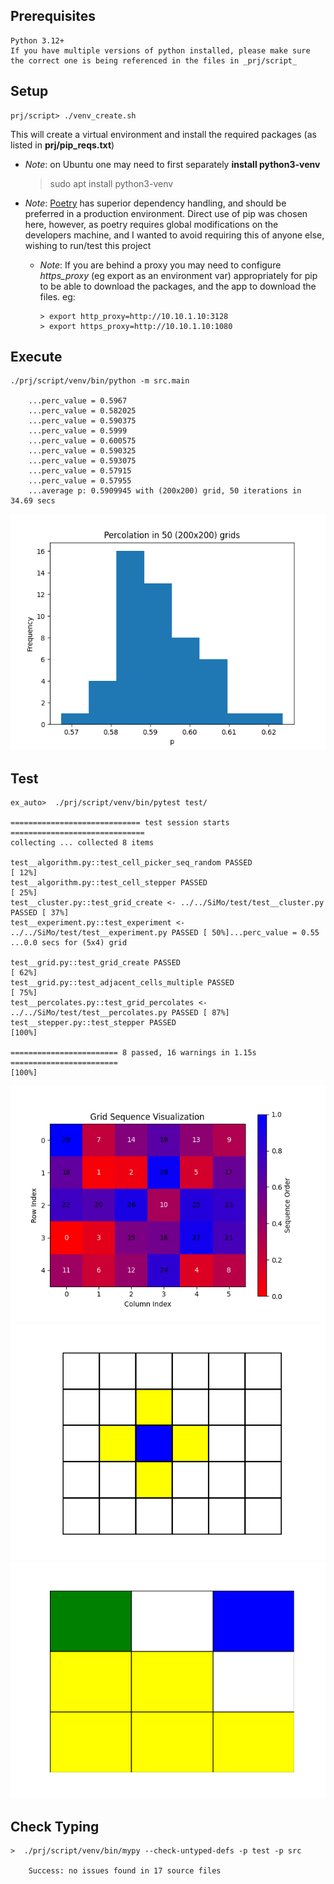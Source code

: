 ## Prerequisites
    Python 3.12+
    If you have multiple versions of python installed, please make sure the correct one is being referenced in the files in _prj/script_ 

## Setup
    prj/script> ./venv_create.sh
    
This will create a virtual environment and install the required packages (as listed in **prj/pip_reqs.txt**)

- *Note*: on Ubuntu one may need to first separately **install python3-venv**


    > sudo apt install python3-venv

- *Note*: [Poetry](https://python-poetry.org/docs/) has superior dependency handling, and should be preferred in a 
production environment. Direct use of pip was chosen here, however, as poetry requires global modifications on the developers machine, 
and I wanted to avoid requiring this of anyone else, wishing to run/test this project
  - *Note*: If you are behind a proxy you may need to configure *https_proxy* (eg export as an environment var) appropriately 
   for pip to be able to download the packages, and the app to download the files. eg:

        > export http_proxy=http://10.10.1.10:3128
        > export https_proxy=http://10.10.1.10:1080
     

## Execute
    ./prj/script/venv/bin/python -m src.main

        ...perc_value = 0.5967
        ...perc_value = 0.582025
        ...perc_value = 0.590375
        ...perc_value = 0.5999
        ...perc_value = 0.600575
        ...perc_value = 0.590325
        ...perc_value = 0.593075
        ...perc_value = 0.57915
        ...perc_value = 0.57955
        ...average p: 0.5909945 with (200x200) grid, 50 iterations in 34.69 secs 

 ![alt example](supp/img/perc_50_200x200.png)

## Test
    ex_auto>  ./prj/script/venv/bin/pytest test/

    ============================= test session starts ==============================
    collecting ... collected 8 items
    
    test__algorithm.py::test_cell_picker_seq_random PASSED                   [ 12%]
    test__algorithm.py::test_cell_stepper PASSED                             [ 25%]
    test__cluster.py::test_grid_create <- ../../SiMo/test/test__cluster.py PASSED [ 37%]
    test__experiment.py::test_experiment <- ../../SiMo/test/test__experiment.py PASSED [ 50%]...perc_value = 0.55
    ...0.0 secs for (5x4) grid
    
    test__grid.py::test_grid_create PASSED                                   [ 62%]
    test__grid.py::test_adjacent_cells_multiple PASSED                       [ 75%]
    test__percolates.py::test_grid_percolates <- ../../SiMo/test/test__percolates.py PASSED [ 87%]
    test__stepper.py::test_stepper PASSED                                    [100%]
    
    ======================== 8 passed, 16 warnings in 1.15s ========================                                                                                                                               [100%]
    
![alt example](supp/img/grid_seq.png)
![alt test_neigh_01](supp/img/test_neigh_01.png)
![alt clusters](supp/img/clusters.png)


## Check Typing
    >  ./prj/script/venv/bin/mypy --check-untyped-defs -p test -p src

        Success: no issues found in 17 source files
<!--
## Check Lint
    > ./prj/script/venv/bin/python -m pylint src test

        --------------------------------------------------------------------
        Your code has been rated at 10.00/10 (previous run: 10.00/10, +0.00)
-->
